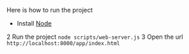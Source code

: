 

Here is how to run the project

- Install [Node](http://nodejs.org/)
	
2 Run the project
```node scripts/web-server.js```
3 Open the url
```http://localhost:8000/app/index.html```
